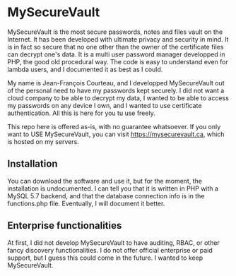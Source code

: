 # MySecureVault
MySecureVault is the most secure passwords, notes and files vault on the Internet. It has been developed with ultimate privacy and security in mind. It is in fact so secure that no one other than the owner of the certificate files can decrypt one's data. It is a multi user password manager developped in PHP, the good old procedural way. The code is easy to understand even for lambda users, and I documented it as best as I could.

My name is Jean-François Courteau, and I developped MySecureVault out of the personal need to have my passwords kept securely. I did not want a cloud company to be able to decrypt my data, I wanted to be able to access my passwords on any device I own, and I wanted to use certificate authentication. All this is here for you tu use freely.

This repo here is offered as-is, with no guarantee whatsoever. If you only want to USE MySecureVault, you can visit https://mysecurevault.ca, which is hosted on my servers.

## Installation
You can download the software and use it, but for the moment, the installation is undocumented. I can tell you that it is written in PHP with a MySQL 5.7 backend, and that the database connection info is in the functions.php file. Eventually, I will document it better.

## Enterprise functionalities
At first, I did not develop MySecureVault to have auditing, RBAC, or other fancy discovery functionalities. I do not offer official enterprise or paid support, but I guess this could come in the future. I wanted to keep MySecureVault.
